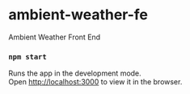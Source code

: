 # ambient-weather-fe
Ambient Weather Front End

### `npm start`

Runs the app in the development mode.\
Open [http://localhost:3000](http://localhost:3000) to view it in the browser.

